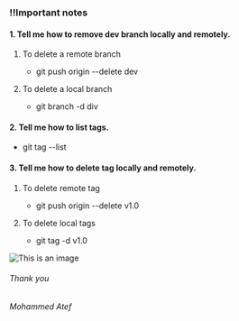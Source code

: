### !!Important notes
#### 1. Tell me how to remove dev branch locally and remotely.
1. To delete a remote branch​
   - git push origin --delete dev

2. To delete a local branch​
   - git branch -d div


#### 2. Tell me how to list tags.​
   - git tag --list

#### 3. Tell me how to delete tag locally and remotely.   
1. To delete remote tag​
   - git push origin --delete v1.0​

1. To delete local tags​
   - git tag -d v1.0
   
![This is an image](https://myoctocat.com/assets/images/base-octocat.svg)

###### Thank you
###### Mohammed Atef